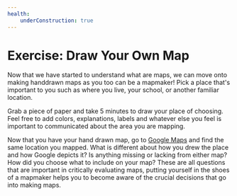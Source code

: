 ```yaml
---
health:
    underConstruction: true
---
```


# Exercise: Draw Your Own Map

Now that we have started to understand what are maps, we can move onto making handdrawn maps as you too can be a mapmaker! Pick a place that's important to you such as where you live, your school, or another familiar location.

Grab a piece of paper and take 5 minutes to draw your place of choosing. Feel free to add colors, explanations, labels and whatever else you feel is important to communicated about the area you are mapping.

Now that you have your hand drawn map, go to [Google Maps](https://www.google.com/maps) and find the same location you mapped. What is different about how you drew the place and how Google depicts it? Is anything missing or lacking from either map? How did you choose what to include on your map? These are all questions that are important in critically evaluating maps, putting yourself in the shoes of a mapmaker helps you to become aware of the crucial decisions that go into making maps.

